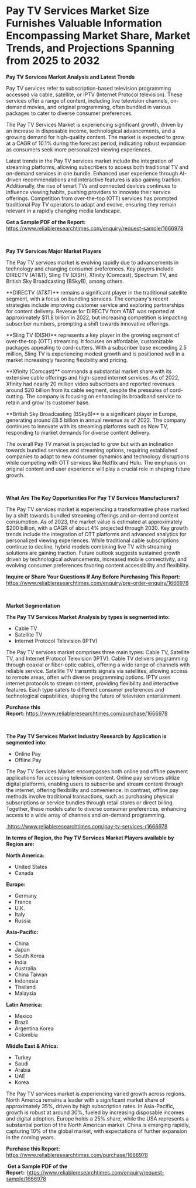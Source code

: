 <p><h1>Pay TV Services Market Size Furnishes Valuable Information Encompassing Market Share, Market Trends, and Projections Spanning from 2025 to 2032</h1></p><p><strong>Pay TV Services Market Analysis and Latest Trends</strong></p>
<p><p>Pay TV services refer to subscription-based television programming accessed via cable, satellite, or IPTV (Internet Protocol television). These services offer a range of content, including live television channels, on-demand movies, and original programming, often bundled in various packages to cater to diverse consumer preferences. </p><p>The Pay TV Services Market is experiencing significant growth, driven by an increase in disposable income, technological advancements, and a growing demand for high-quality content. The market is expected to grow at a CAGR of 10.1% during the forecast period, indicating robust expansion as consumers seek more personalized viewing experiences. </p><p>Latest trends in the Pay TV services market include the integration of streaming platforms, allowing subscribers to access both traditional TV and on-demand services in one bundle. Enhanced user experience through AI-driven recommendations and interactive features is also gaining traction. Additionally, the rise of smart TVs and connected devices continues to influence viewing habits, pushing providers to innovate their service offerings. Competition from over-the-top (OTT) services has prompted traditional Pay TV operators to adapt and evolve, ensuring they remain relevant in a rapidly changing media landscape.</p></p>
<p><strong>Get a Sample PDF of the Report:&nbsp;</strong> <a href="https://www.reliableresearchtimes.com/enquiry/request-sample/1666978?utm_campaign=3508&utm_medium=2&utm_source=Github&utm_content=ia&utm_term=16042025&utm_id=pay-tv-services">https://www.reliableresearchtimes.com/enquiry/request-sample/1666978</a></p>
<p>&nbsp;</p>
<p><strong>Pay TV Services Major Market Players</strong></p>
<p><p>The Pay TV services market is evolving rapidly due to advancements in technology and changing consumer preferences. Key players include DIRECTV (AT&T), Sling TV (DISH), Xfinity (Comcast), Spectrum TV, and British Sky Broadcasting (BSkyB), among others.</p><p>**DIRECTV (AT&T)** remains a significant player in the traditional satellite segment, with a focus on bundling services. The company's recent strategies include improving customer service and exploring partnerships for content delivery. Revenue for DIRECTV from AT&T was reported at approximately $11.8 billion in 2022, but increasing competition is impacting subscriber numbers, prompting a shift towards innovative offerings.</p><p>**Sling TV (DISH)** represents a key player in the growing segment of over-the-top (OTT) streaming. It focuses on affordable, customizable packages appealing to cord-cutters. With a subscriber base exceeding 2.5 million, Sling TV is experiencing modest growth and is positioned well in a market increasingly favoring flexibility and pricing.</p><p>**Xfinity (Comcast)** commands a substantial market share with its extensive cable offerings and high-speed internet services. As of 2022, Xfinity had nearly 20 million video subscribers and reported revenues around $20 billion from its cable segment, despite the pressures of cord-cutting. The company is focusing on enhancing its broadband service to retain and grow its customer base.</p><p>**British Sky Broadcasting (BSkyB)** is a significant player in Europe, generating around £8.5 billion in annual revenue as of 2022. The company continues to innovate with its streaming platforms such as Now TV, responding to market demands for diverse content delivery.</p><p>The overall Pay TV market is projected to grow but with an inclination towards bundled services and streaming options, requiring established companies to adapt to new consumer dynamics and technology disruptions while competing with OTT services like Netflix and Hulu. The emphasis on original content and user experience will play a crucial role in shaping future growth.</p></p>
<p>&nbsp;</p>
<p><strong>What Are The Key Opportunities For Pay TV Services Manufacturers?</strong></p>
<p><p>The Pay TV services market is experiencing a transformative phase marked by a shift towards bundled streaming offerings and on-demand content consumption. As of 2023, the market value is estimated at approximately $200 billion, with a CAGR of about 4% projected through 2030. Key growth trends include the integration of OTT platforms and advanced analytics for personalized viewing experiences. While traditional cable subscriptions continue to decline, hybrid models combining live TV with streaming solutions are gaining traction. Future outlook suggests sustained growth driven by technological advancements, increased mobile connectivity, and evolving consumer preferences favoring content accessibility and flexibility.</p></p>
<p><strong>Inquire or Share Your Questions If Any Before Purchasing This Report:</strong> <a href="https://www.reliableresearchtimes.com/enquiry/pre-order-enquiry/1666978?utm_campaign=3508&utm_medium=2&utm_source=Github&utm_content=ia&utm_term=16042025&utm_id=pay-tv-services">https://www.reliableresearchtimes.com/enquiry/pre-order-enquiry/1666978</a></p>
<p>&nbsp;</p>
<p><strong>Market Segmentation</strong></p>
<p><strong>The Pay TV Services Market Analysis by types is segmented into:</strong></p>
<p><ul><li>Cable TV</li><li>Satellite TV</li><li>Internet Protocol Television (IPTV)</li></ul></p>
<p><p>The Pay TV services market comprises three main types: Cable TV, Satellite TV, and Internet Protocol Television (IPTV). Cable TV delivers programming through coaxial or fiber-optic cables, offering a wide range of channels with reliable service. Satellite TV transmits signals via satellites, allowing access to remote areas, often with diverse programming options. IPTV uses internet protocols to stream content, providing flexibility and interactive features. Each type caters to different consumer preferences and technological capabilities, shaping the future of television entertainment.</p></p>
<p><strong>Purchase this Report:&nbsp;</strong><a href="https://www.reliableresearchtimes.com/purchase/1666978?utm_campaign=3508&utm_medium=2&utm_source=Github&utm_content=ia&utm_term=16042025&utm_id=pay-tv-services">https://www.reliableresearchtimes.com/purchase/1666978</a></p>
<p>&nbsp;</p>
<p><strong>The Pay TV Services Market Industry Research by Application is segmented into:</strong></p>
<p><ul><li>Online Pay</li><li>Offline Pay</li></ul></p>
<p><p>The Pay TV Services Market encompasses both online and offline payment applications for accessing television content. Online pay services utilize digital platforms, enabling users to subscribe and stream content through the internet, offering flexibility and convenience. In contrast, offline pay methods involve traditional transactions, such as purchasing physical subscriptions or service bundles through retail stores or direct billing. Together, these models cater to diverse consumer preferences, enhancing access to a wide array of channels and on-demand programming.</p></p>
<p><a href="https://www.reliableresearchtimes.com/pay-tv-services-r1666978?utm_campaign=3508&utm_medium=2&utm_source=Github&utm_content=ia&utm_term=16042025&utm_id=pay-tv-services">&nbsp;https://www.reliableresearchtimes.com/pay-tv-services-r1666978</a></p>
<p><strong>In terms of Region, the Pay TV Services Market Players available by Region are:</strong></p>
<p>
    <p> <strong> North America: </strong>
        <ul>
            <li>United States</li>
            <li>Canada</li>
        </ul>
        </p> 
    <p> <strong> Europe: </strong>
        <ul>
            <li>Germany</li>
            <li>France</li>
            <li>U.K.</li>
            <li>Italy</li>
            <li>Russia</li>
        </ul>
        </p> 
    <p> <strong> Asia-Pacific: </strong>
        <ul>
            <li>China</li>
            <li>Japan</li>
            <li>South Korea</li>
            <li>India</li>
            <li>Australia</li>
            <li>China Taiwan</li>
            <li>Indonesia</li>
            <li>Thailand</li>
            <li>Malaysia</li>
        </ul>
        </p> 
    <p> <strong> Latin America: </strong>
        <ul>
            <li>Mexico</li>
            <li>Brazil</li>
            <li>Argentina Korea</li>
            <li>Colombia</li>
        </ul>
        </p> 
    <p> <strong> Middle East & Africa: </strong>
        <ul>
            <li>Turkey</li>
            <li>Saudi</li>
            <li>Arabia</li>
            <li>UAE</li>
            <li>Korea</li>
        </ul>
    </p>
    </p>
<p><p>The Pay TV services market is experiencing varied growth across regions. North America remains a leader with a significant market share of approximately 35%, driven by high subscription rates. In Asia-Pacific, growth is robust at around 30%, fueled by increasing disposable incomes and digital adoption. Europe holds a 25% share, while the USA represents a substantial portion of the North American market. China is emerging rapidly, capturing 10% of the global market, with expectations of further expansion in the coming years.</p></p>
<p><strong>Purchase this Report: </strong><a href="https://www.reliableresearchtimes.com/purchase/1666978?utm_campaign=3508&utm_medium=2&utm_source=Github&utm_content=ia&utm_term=16042025&utm_id=pay-tv-services">https://www.reliableresearchtimes.com/purchase/1666978</a></p>
<p>&nbsp;<strong>Get a Sample PDF of the Report:&nbsp;&nbsp;</strong><a href="https://www.reliableresearchtimes.com/enquiry/request-sample/1666978?utm_campaign=3508&utm_medium=2&utm_source=Github&utm_content=ia&utm_term=16042025&utm_id=pay-tv-services">https://www.reliableresearchtimes.com/enquiry/request-sample/1666978</a></p>
<p><strong></strong></p>
<p><p></p><p></p><p></p></p>